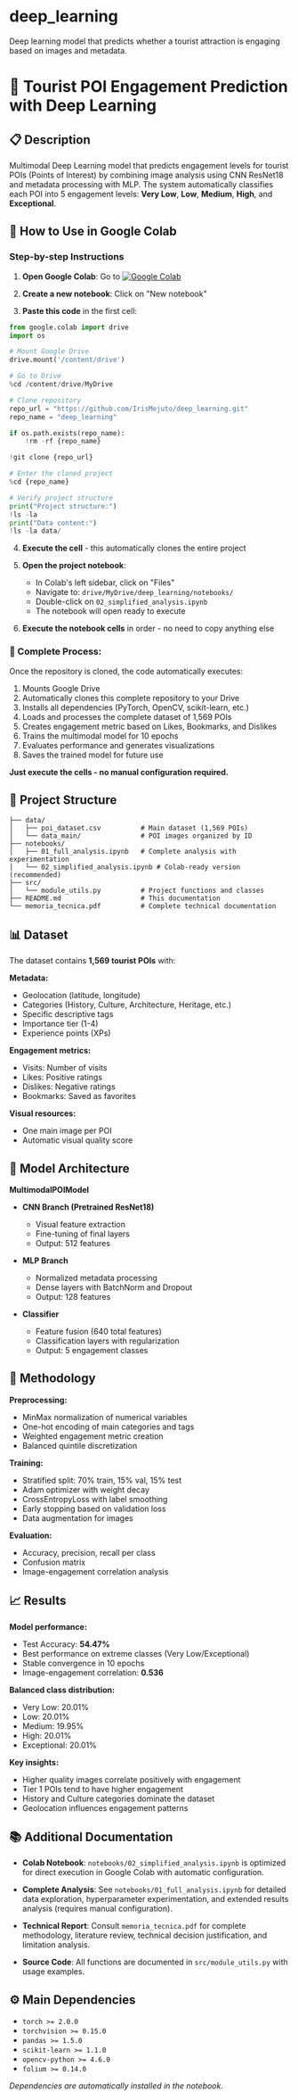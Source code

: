 # deep_learning
Deep learning model that predicts whether a tourist attraction is engaging based on images and metadata.


# 🎯 Tourist POI Engagement Prediction with Deep Learning

## 📋 Description

Multimodal Deep Learning model that predicts engagement levels for tourist POIs (Points of Interest) by combining image analysis using CNN ResNet18 and metadata processing with MLP. The system automatically classifies each POI into 5 engagement levels: **Very Low**, **Low**, **Medium**, **High**, and **Exceptional**.

## 🚀 How to Use in Google Colab

### Step-by-step Instructions

1. **Open Google Colab**: Go to 
   [![Google Colab](https://img.shields.io/badge/Google%20Colab-F9AB00?style=flat&logo=googlecolab&logoColor=white)](https://colab.research.google.com/github/IrisMejuto/deep_learning/blob/main/notebooks/02_simplified_analysis.ipynb)

3. **Create a new notebook**: Click on "New notebook"

4. **Paste this code** in the first cell:

```python
from google.colab import drive
import os

# Mount Google Drive
drive.mount('/content/drive')

# Go to Drive
%cd /content/drive/MyDrive

# Clone repository
repo_url = "https://github.com/IrisMejuto/deep_learning.git"
repo_name = "deep_learning"

if os.path.exists(repo_name):
    !rm -rf {repo_name}

!git clone {repo_url}

# Enter the cloned project
%cd {repo_name}

# Verify project structure
print("Project structure:")
!ls -la
print("Data content:")
!ls -la data/
```

4. **Execute the cell** - this automatically clones the entire project

5. **Open the project notebook**:
   * In Colab's left sidebar, click on "Files"
   * Navigate to: `drive/MyDrive/deep_learning/notebooks/`
   * Double-click on `02_simplified_analysis.ipynb`
   * The notebook will open ready to execute

6. **Execute the notebook cells** in order - no need to copy anything else

### 🔄 Complete Process:
Once the repository is cloned, the code automatically executes:
1. Mounts Google Drive
2. Automatically clones this complete repository to your Drive
3. Installs all dependencies (PyTorch, OpenCV, scikit-learn, etc.)
4. Loads and processes the complete dataset of 1,569 POIs
5. Creates engagement metric based on Likes, Bookmarks, and Dislikes
6. Trains the multimodal model for 10 epochs
7. Evaluates performance and generates visualizations
8. Saves the trained model for future use

**Just execute the cells - no manual configuration required.**

## 📁 Project Structure

```
├── data/
│   ├── poi_dataset.csv          # Main dataset (1,569 POIs)
│   └── data_main/               # POI images organized by ID
├── notebooks/
│   ├── 01_full_analysis.ipynb   # Complete analysis with experimentation
│   └── 02_simplified_analysis.ipynb # Colab-ready version (recommended)
├── src/
│   └── module_utils.py          # Project functions and classes
├── README.md                    # This documentation
└── memoria_tecnica.pdf          # Complete technical documentation
```

## 📊 Dataset

The dataset contains **1,569 tourist POIs** with:

**Metadata:**
* Geolocation (latitude, longitude)
* Categories (History, Culture, Architecture, Heritage, etc.)
* Specific descriptive tags
* Importance tier (1-4)
* Experience points (XPs)

**Engagement metrics:**
* Visits: Number of visits
* Likes: Positive ratings
* Dislikes: Negative ratings  
* Bookmarks: Saved as favorites

**Visual resources:**
* One main image per POI
* Automatic visual quality score

## 🧠 Model Architecture

**MultimodalPOIModel**
* **CNN Branch (Pretrained ResNet18)**
  * Visual feature extraction
  * Fine-tuning of final layers
  * Output: 512 features

* **MLP Branch**
  * Normalized metadata processing
  * Dense layers with BatchNorm and Dropout
  * Output: 128 features

* **Classifier**
  * Feature fusion (640 total features)
  * Classification layers with regularization
  * Output: 5 engagement classes

## 🔬 Methodology

**Preprocessing:**
* MinMax normalization of numerical variables
* One-hot encoding of main categories and tags
* Weighted engagement metric creation
* Balanced quintile discretization

**Training:**
* Stratified split: 70% train, 15% val, 15% test
* Adam optimizer with weight decay
* CrossEntropyLoss with label smoothing
* Early stopping based on validation loss
* Data augmentation for images

**Evaluation:**
* Accuracy, precision, recall per class
* Confusion matrix
* Image-engagement correlation analysis

## 📈 Results

**Model performance:**
* Test Accuracy: **54.47%**
* Best performance on extreme classes (Very Low/Exceptional)
* Stable convergence in 10 epochs
* Image-engagement correlation: **0.536**

**Balanced class distribution:**
* Very Low: 20.01%
* Low: 20.01%  
* Medium: 19.95%
* High: 20.01%
* Exceptional: 20.01%

**Key insights:**
* Higher quality images correlate positively with engagement
* Tier 1 POIs tend to have higher engagement
* History and Culture categories dominate the dataset
* Geolocation influences engagement patterns

## 📚 Additional Documentation

* **Colab Notebook**: `notebooks/02_simplified_analysis.ipynb` is optimized for direct execution in Google Colab with automatic configuration.

* **Complete Analysis**: See `notebooks/01_full_analysis.ipynb` for detailed data exploration, hyperparameter experimentation, and extended results analysis (requires manual configuration).

* **Technical Report**: Consult `memoria_tecnica.pdf` for complete methodology, literature review, technical decision justification, and limitation analysis.

* **Source Code**: All functions are documented in `src/module_utils.py` with usage examples.

## ⚙️ Main Dependencies

* `torch >= 2.0.0`
* `torchvision >= 0.15.0`
* `pandas >= 1.5.0`
* `scikit-learn >= 1.1.0`
* `opencv-python >= 4.6.0`
* `folium >= 0.14.0`

*Dependencies are automatically installed in the notebook.*

